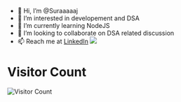 - 👋 Hi, I’m @Suraaaaaj
- 👀 I’m interested in developement and DSA
- 🌱 I’m currently learning NodeJS 
- 💞️ I’m looking to collaborate on DSA related discussion
- 📫 Reach me at <a href="https://www.linkedin.com/in/surajbbd2811">LinkedIn</a> <a href="https://www.instagram.com/_suraaaaaaj/?hl=en"><img src="https://www.freepik.com/free-vector/instagram-icon_954290.htm"></a>

<h1> Visitor Count </h1>

![Visitor Count](https://profile-counter.glitch.me/{Suraaaaaj}/count.svg)

<!---
Suraaaaaj/Suraaaaaj is a ✨ special ✨ repository because its `README.md` (this file) appears on your GitHub profile.
You can click the Preview link to take a look at your changes.
--->
